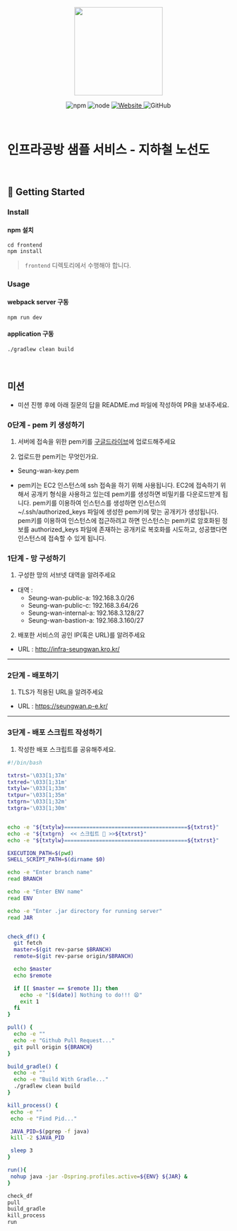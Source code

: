 <p align="center">
    <img width="200px;" src="https://raw.githubusercontent.com/woowacourse/atdd-subway-admin-frontend/master/images/main_logo.png"/>
</p>
<p align="center">
  <img alt="npm" src="https://img.shields.io/badge/npm-%3E%3D%205.5.0-blue">
  <img alt="node" src="https://img.shields.io/badge/node-%3E%3D%209.3.0-blue">
  <a href="https://edu.nextstep.camp/c/R89PYi5H" alt="nextstep atdd">
    <img alt="Website" src="https://img.shields.io/website?url=https%3A%2F%2Fedu.nextstep.camp%2Fc%2FR89PYi5H">
  </a>
  <img alt="GitHub" src="https://img.shields.io/github/license/next-step/atdd-subway-service">
</p>

<br>

# 인프라공방 샘플 서비스 - 지하철 노선도

<br>

## 🚀 Getting Started

### Install

#### npm 설치

```
cd frontend
npm install
```

> `frontend` 디렉토리에서 수행해야 합니다.

### Usage

#### webpack server 구동

```
npm run dev
```

#### application 구동

```
./gradlew clean build
```

<br>

## 미션

- 미션 진행 후에 아래 질문의 답을 README.md 파일에 작성하여 PR을 보내주세요.

### 0단계 - pem 키 생성하기

1. 서버에 접속을 위한 pem키를 [구글드라이브](https://drive.google.com/drive/folders/1dZiCUwNeH1LMglp8dyTqqsL1b2yBnzd1?usp=sharing)에 업로드해주세요

2. 업로드한 pem키는 무엇인가요.

- Seung-wan-key.pem

- pem키는 EC2 인스턴스에 ssh 접속을 하기 위해 사용됩니다. EC2에 접속하기 위해서 공개키 형식을 사용하고 있는데 pem키를 생성하면 비밀키를 다운로드받게 됩니다. pem키를 이용하여 인스턴스를 생성하면 인스턴스의 ~/.ssh/authorized_keys 파일에 생성한 pem키에 맞는 공개키가 생성됩니다.
  pem키를 이용하여 인스턴스에 접근하려고 하면 인스턴스는 pem키로 암호화된 정보를 authorized_keys 파일에 존재하는 공개키로 복호화를 시도하고, 성공했다면 인스턴스에 접속할 수 있게 됩니다.

### 1단계 - 망 구성하기

1. 구성한 망의 서브넷 대역을 알려주세요

- 대역 :
  - Seung-wan-public-a: 192.168.3.0/26
  - Seung-wan-public-c: 192.168.3.64/26
  - Seung-wan-internal-a: 192.168.3.128/27
  - Seung-wan-bastion-a: 192.168.3.160/27

2. 배포한 서비스의 공인 IP(혹은 URL)를 알려주세요

- URL : http://infra-seungwan.kro.kr/

---

### 2단계 - 배포하기

1. TLS가 적용된 URL을 알려주세요

- URL : https://seungwan.p-e.kr/

---

### 3단계 - 배포 스크립트 작성하기

1. 작성한 배포 스크립트를 공유해주세요.

```bash
#!/bin/bash

txtrst='\033[1;37m'
txtred='\033[1;31m'
txtylw='\033[1;33m'
txtpur='\033[1;35m'
txtgrn='\033[1;32m'
txtgra='\033[1;30m'


echo -e "${txtylw}=======================================${txtrst}"
echo -e "${txtgrn}  << 스크립트 🧐 >>${txtrst}"
echo -e "${txtylw}=======================================${txtrst}"

EXECUTION_PATH=$(pwd)
SHELL_SCRIPT_PATH=$(dirname $0)

echo -e "Enter branch name"
read BRANCH

echo -e "Enter ENV name"
read ENV

echo -e "Enter .jar directory for running server"
read JAR


check_df() {
  git fetch
  master=$(git rev-parse $BRANCH)
  remote=$(git rev-parse origin/$BRANCH)

  echo $master
  echo $remote

  if [[ $master == $remote ]]; then
    echo -e "[$(date)] Nothing to do!!! 😫"
    exit 1
  fi
}

pull() {
  echo -e ""
  echo -e "Github Pull Request..."
  git pull origin ${BRANCH}
}

build_gradle() {
  echo -e ""
  echo -e "Build With Gradle..."
  ./gradlew clean build
}

kill_process() {
 echo -e ""
 echo -e "Find Pid..."

 JAVA_PID=$(pgrep -f java)
 kill -2 $JAVA_PID

 sleep 3
}

run(){
 nohup java -jar -Dspring.profiles.active=${ENV} ${JAR} &
}

check_df
pull
build_gradle
kill_process
run

```
